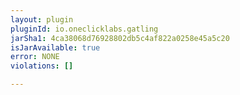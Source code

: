 ```yaml
---
layout: plugin
pluginId: io.oneclicklabs.gatling
jarSha1: 4ca38068d76928802db5c4af822a0258e45a5c20
isJarAvailable: true
error: NONE
violations: []

---
```

